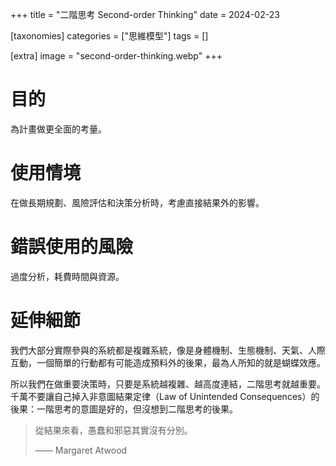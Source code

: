 +++
title = "二階思考 Second-order Thinking"
date = 2024-02-23

[taxonomies]
categories = ["思維模型"]
tags = []

[extra]
image = "second-order-thinking.webp"
+++

# 目的

為計畫做更全面的考量。

# 使用情境

在做長期規劃、風險評估和決策分析時，考慮直接結果外的影響。

# 錯誤使用的風險

過度分析，耗費時間與資源。

# 延伸細節

我們大部分實際參與的系統都是複雜系統，像是身體機制、生態機制、天氣、人際互動，一個簡單的行動都有可能造成預料外的後果，最為人所知的就是蝴蝶效應。

所以我們在做重要決策時，只要是系統越複雜、越高度連結，二階思考就越重要。千萬不要讓自己掉入非意圖結果定律（Law of Unintended Consequences）的後果：一階思考的意圖是好的，但沒想到二階思考的後果。

> 從結果來看，愚蠢和邪惡其實沒有分別。
>
> —— Margaret Atwood
